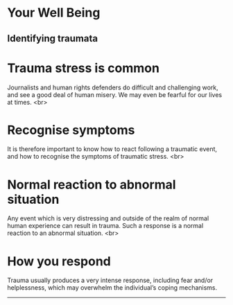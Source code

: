 # Your Well Being

## Identifying traumata

# Trauma stress is common
Journalists and human rights defenders do difficult and challenging work, and see a good deal of human misery. We may even be fearful for our lives at times.
&lt;br&gt;
# Recognise symptoms
It is therefore important to know how to react following a traumatic event, and how to recognise the symptoms of traumatic stress.
&lt;br&gt;
# Normal reaction to abnormal situation
Any event which is very distressing and outside of the realm of normal human experience can result in trauma. Such a response is a normal reaction to an abnormal situation.
&lt;br&gt;
# How you respond
Trauma usually produces a very intense response, including fear and/or helplessness, which may overwhelm the individual’s coping mechanisms.

***